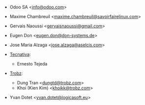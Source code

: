 - Odoo SA \<<info@odoo.com>\>
- Maxime Chambreuil \<<maxime.chambreuil@savoirfairelinux.com>\>
- Gervais Naoussi \<<gervaisnaoussi@gmail.com>\>
- Eugen Don \<<eugen.don@don-systems.de>\>
- Jose Maria Alzaga \<<jose.alzaga@aselcis.com>\>
- [Tecnativa](https://www.tecnativa.com):
  - Ernesto Tejeda

- [Trobz](https://www.trobz.com):
  - Dung Tran \<<dungtd@trobz.com>\>
  - Khoi (Kien Kim) \<<khoikk@trobz.com>\>

- Yvan Dotet \<<yvan.dotet@logicasoft.eu>\>
